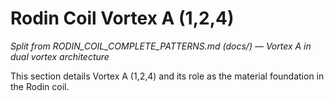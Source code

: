 # Rodin Coil Vortex A (1,2,4)

*Split from RODIN_COIL_COMPLETE_PATTERNS.md (docs/) — Vortex A in dual vortex architecture*

This section details Vortex A (1,2,4) and its role as the material foundation in the Rodin coil.

<!-- (Insert Vortex A content here) --> 